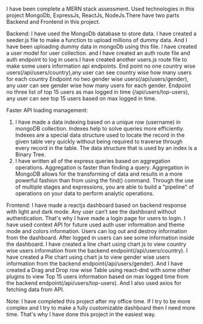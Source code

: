 <!-- MERN stack assessment documentation -->

I have been complete a MERN stack assessment. Used technologies in this project MongoDb, ExpressJs, ReactJs, NodeJs.There have two parts Backend and Frontend in this project.

Backend:
I have used the MongoDb database to store data. I have created a seeder.js file to make a function to upload millions of dummy data. And I have been uploading dummy data in mongoDb using this file.
I have created a user model for user collection. and I have created an auth route file and  auth endpoint to log in users.I have created another users.js route file to make some users information api endpoints.
End point no one country wise users(/api/users/country),any user can see country wise how many users for each country
Endpoint no two gender wise users(/api/users/gender), any user can see gender wise how many users for each gender.
Endpoint no three list of top 15 users as max logged in time (/api/users/top-users), any user can see top 15 users based on max logged in time.

Faster API loading management: 
1. I have made a data indexing based on a unique row (username) in mongoDB collection. 
Indexes help to solve queries more efficiently. Indexes are a special data structure used to locate the record in the given table very quickly without being required to traverse through every record in the table. The data structure that is used by an index is a Binary Tree.
2. I have written all of the express queries based on aggregation operations. Aggregation is faster than finding a query. Aggregation in MongoDB allows for the transforming of data and results in a more powerful fashion than from using the find() command. Through the use of multiple stages and expressions, you are able to build a "pipeline" of operations on your data to perform analytic operations.


Frontend: 
I have made a reactjs dashboard based on backend response with light and dark mode. 
Any user can’t see the dashboard without authentication. That's why  I have made a login page for users to login. I have used context API for future used auth user information and theme mode and colors information. Users can log out and destroy information from the dashboard.
After logged in users can see some information inside the dashboard. 
I have created a line chart using chart js to view country wise users information from the backend endpoint(/api/users/country).
I have created a Pie chart using chart js to view gender wise users information from the backend endpoint(/api/users/gender).
And I have created a Drag and Drop row wise Table using react-dnd with some other plugins  to view Top 15 users information based on max logged time from the backend endpoint(/api/users/top-users).
And I also used axios for fetching data from API.


Note: I have completed this project after my office time. If I try to be more complex and I try to make a fully customizable dashboard then I need more time. That's why I have done this project in the easiest way.
